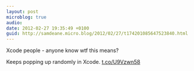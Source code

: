 ```yaml
---
layout: post
microblog: true
audio: 
date: 2012-02-27 19:35:49 +0100
guid: http://samdeane.micro.blog/2012/02/27/t174201085647523840.html
---
```

Xcode people - anyone know wtf this means?

Keeps popping up randomly in Xcode.
 [t.co/U9Vzwn58](http://t.co/U9Vzwn58)

